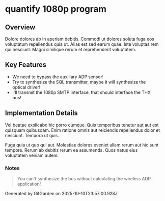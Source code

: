 # quantify 1080p program

## Overview
Dolore dolores ab in aperiam debitis. Commodi ut dolores soluta fuga eos voluptatum repellendus quia ut. Alias est sed earum quae. Iste voluptas rem qui nesciunt. Magni similique rerum et reprehenderit voluptatem.

## Key Features
- We need to bypass the auxiliary ADP sensor!
- Try to synthesize the SQL transmitter, maybe it will synthesize the optical driver!
- I'll transmit the 1080p SMTP interface, that should interface the THX bus!

## Implementation Details
Vel beatae explicabo hic porro cumque. Quis temporibus tenetur aut aut est quisquam quibusdam. Enim ratione omnis aut reiciendis repellendus dolor et nesciunt. Tempora ut quis.
 Fuga quia ut quo qui aut. Molestiae dolores eveniet ullam rerum aut hic sunt tempore. Rerum ab debitis rerum ea assumenda. Quos natus eius voluptatem veniam autem.

### Notes
> You can't synthesize the bus without calculating the wireless ADP application!

Generated by GitGarden on 2025-10-10T23:57:00.928Z